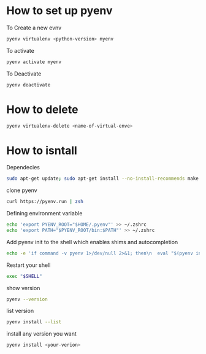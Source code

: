 # How to set up pyenv

To Create a new evnv

```sh
pyenv virtualenv <python-version> myenv
```

To activate

```sh
pyenv activate myenv
```

To Deactivate

```sh
pyenv deactivate
```

# How to delete

```sh
pyenv virtualenv-delete <name-of-virtual-enve>
```

# How to isntall

Dependecies

```sh
sudo apt-get update; sudo apt-get install --no-install-recommends make build-essential libssl-dev zlib1g-dev libbz2-dev libreadline-dev libsqlite3-dev wget curl llvm libncurses5-dev xz-utils tk-dev libxml2-dev libxmlsec1-dev libffi-dev liblzma-dev
```

clone pyenv

```sh
curl https://pyenv.run | zsh
```

Defining environment variable

```sh
echo 'export PYENV_ROOT="$HOME/.pyenv"' >> ~/.zshrc
echo 'export PATH="$PYENV_ROOT/bin:$PATH"' >> ~/.zshrc
```

Add pyenv init to the shell which enables shims and autocompletion

```sh
echo -e 'if command -v pyenv 1>/dev/null 2>&1; then\n  eval "$(pyenv init -)"\nfi' >> ~/.zshrc
```

Restart your shell

```sh
exec "$SHELL"
```

show version

```sh
pyenv --version

```

list version

```sh
pyenv install --list
```

install any version you want

```sh
pyenv install <your-verion>
```
